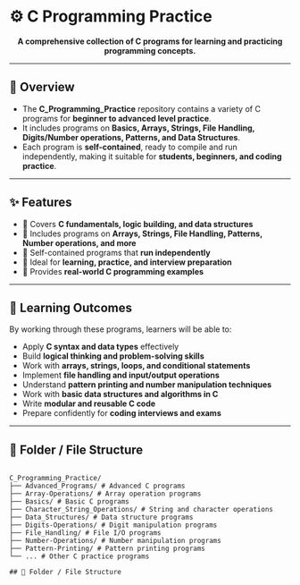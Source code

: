# ⚙️ C Programming Practice

<p align="center">
  <b>A comprehensive collection of C programs for learning and practicing programming concepts.</b>
</p>

---

## 📝 Overview

- The **C_Programming_Practice** repository contains a variety of C programs for **beginner to advanced level practice**.  
- It includes programs on **Basics, Arrays, Strings, File Handling, Digits/Number operations, Patterns, and Data Structures**.  
- Each program is **self-contained**, ready to compile and run independently, making it suitable for **students, beginners, and coding practice**.

---

## ✨ Features

- 🔹 Covers **C fundamentals, logic building, and data structures**  
- 🔹 Includes programs on **Arrays, Strings, File Handling, Patterns, Number operations, and more**  
- 🔹 Self-contained programs that **run independently**  
- 🔹 Ideal for **learning, practice, and interview preparation**  
- 🔹 Provides **real-world C programming examples**  

---

## 🎯 Learning Outcomes

By working through these programs, learners will be able to:  

- Apply **C syntax and data types** effectively  
- Build **logical thinking and problem-solving skills**  
- Work with **arrays, strings, loops, and conditional statements**  
- Implement **file handling and input/output operations**  
- Understand **pattern printing and number manipulation techniques**  
- Work with **basic data structures and algorithms in C**  
- Write **modular and reusable C code**  
- Prepare confidently for **coding interviews and exams**  

---

## 📂 Folder / File Structure

```text

C_Programming_Practice/
├── Advanced_Programs/ # Advanced C programs
├── Array-Operations/ # Array operation programs
├── Basics/ # Basic C programs
├── Character_String_Operations/ # String and character operations
├── Data_Structures/ # Data structure programs
├── Digits-Operations/ # Digit manipulation programs
├── File_Handling/ # File I/O programs
├── Number-Operations/ # Number manipulation programs
├── Pattern-Printing/ # Pattern printing programs
└── ... # Other C practice programs

## 📂 Folder / File Structure

